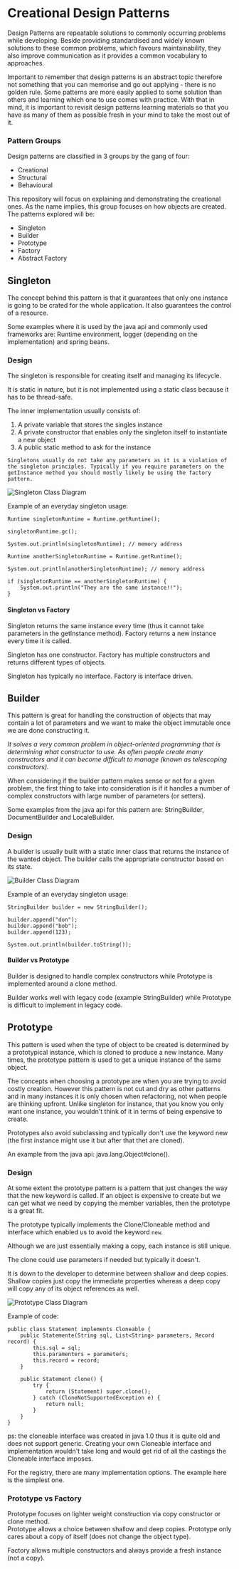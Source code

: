 # Creational Design Patterns

Design Patterns are repeatable solutions to commonly occurring problems while developing. Beside providing standardised
and widely known solutions to these common problems, which favours maintainability, they also improve communication as it
provides a common vocabulary to approaches.

Important to remember that design patterns is an abstract topic therefore not something that you can memorise and go out
applying - there is no golden rule. Some patterns are more easily applied to some solution than others and learning which 
one to use comes with practice. With that in mind, it is important to revisit design patterns learning materials so that
you have as many of them as possible fresh in your mind to take the most out of it.

### Pattern Groups

Design patterns are classified in 3 groups by the gang of four:

- Creational
- Structural
- Behavioural

This repository will focus on explaining and demonstrating the creational ones. As the name implies, this group focuses
on how objects are created. The patterns explored will be:

- Singleton
- Builder
- Prototype
- Factory
- Abstract Factory


## Singleton

The concept behind this pattern is that it guarantees that only one instance is going to be crated for the whole application.
It also guarantees the control of a resource. 

Some examples where it is used by the java api and commonly used frameworks are: Runtime environment, 
logger (depending on the implementation) and spring beans. 

### Design

The singleton is responsible for creating itself and managing its lifecycle.

It is static in nature, but it is not implemented using a static class because it has to be thread-safe.

The inner implementation usually consists of:

1. A private variable that stores the singles instance
2. A private constructor that enables only the singleton itself to instantiate a new object
3. A public static method to ask for the instance

`Singletons usually do not take any parameters as it is a violation of the singleton principles.
Typically if you require parameters on the getInstance method you should mostly likely be using the factory pattern.`

![Singleton Class Diagram](docs/singleton-class-diagram.png)

Example of an everyday singleton usage:

```
Runtime singletonRuntime = Runtime.getRuntime();

singletonRuntime.gc();

System.out.println(singletonRuntime); // memory address

Runtime anotherSingletonRuntime = Runtime.getRuntime();

System.out.println(anotherSingletonRuntime); // memory address

if (singletonRuntime == anotherSingletonRuntime) {
    System.out.println("They are the same instance!!");
}
```

#### Singleton vs Factory

Singleton returns the same instance every time (thus it cannot take parameters in the getInstance method). 
Factory returns a new instance every time it is called.

Singleton has one constructor. Factory has multiple constructors and returns different types of objects.

Singleton has typically no interface. Factory is interface driven.


## Builder

This pattern is great for handling the construction of objects that may contain a lot of parameters and we want to make the object
immutable once we are done constructing it.

*It solves a very common problem in object-oriented programming that is determining what constructor to use. As 
often people create many constructors and it can become difficult to manage (known as telescoping constructors).*

When considering if the builder pattern makes sense or not for a given problem, the first thing to take into consideration
is if it handles a number of complex constructors with large number of parameters (or setters). 

Some examples from the java api for this pattern are: StringBuilder, DocumentBuilder and LocaleBuilder.

### Design

A builder is usually built with a static inner class that returns the instance of the wanted object. The builder calls the 
appropriate constructor based on its state.

![Builder Class Diagram](docs/builder-class-diagram.png)

Example of an everyday singleton usage:

```
StringBuilder builder = new StringBuilder();

builder.append("don");
builder.append("bob");
builder.append(123);

System.out.println(builder.toString());
```

#### Builder vs Prototype

Builder is designed to handle complex constructors while Prototype is implemented around a clone method.

Builder works well with legacy code (example StringBuilder) while Prototype is difficult to implement in legacy code.


## Prototype

This pattern is used when the type of object to be created is determined by a prototypical instance, which is cloned to 
produce a new instance. Many times, the prototype pattern is used to get a unique instance of the same object.

The concepts when choosing a prototype are when you are trying to avoid costly creation. However this pattern is not 
cut and dry as other patterns and in many instances it is only chosen when refactoring, not when people are thinking upfront.
Unlike singleton for instance, that you know you only want one instance, you wouldn't think of it in terms of being expensive
to create.

Prototypes also avoid subclassing and typically don't use the keyword new (the first instance might use it but after that
thet are cloned). 

An example from the java api: java.lang.Object#clone().

### Design 

At some extent the prototype pattern is a pattern that just changes the way that the new keyword is called. If an object is 
expensive to create but we can get what we need by copying the member variables, then the prototype is a great fit.

The prototype typically implements the Clone/Cloneable method and interface which enabled us to avoid the keyword `new`.

Although we are just essentially making a copy, each instance is still unique.

The clone could use parameters if needed but typically it doesn't. 

It is down to the developer to determine between shallow and deep copies. Shallow copies just copy the immediate properties 
whereas a deep copy will copy any of its object references as well.

![Prototype Class Diagram](docs/prototype-class-diagram.png)

Example of code:

```
public class Statement implements Cloneable {
    public Statemente(String sql, List<String> parameters, Record record) {
        this.sql = sql;
        this.paramenters = parameters;
        this.record = record;
    }

    public Statement clone() {
        try {
            return (Statement) super.clone();
        } catch (CloneNotSupportedException e) {
            return null;
        }
    }
}
```

ps: the cloneable interface was created in java 1.0 thus it is quite old and does not support generic. Creating
your own Cloneable interface and implementation wouldn't take long and would get rid of all the castings the Cloneable
interface imposes.

For the registry, there are many implementation options. The example here is the simplest one.

### Prototype vs Factory

Prototype focuses on lighter weight construction via copy constructor or clone method.  
Prototype allows a choice between shallow and deep copies.
Prototype only cares about a copy of itself (does not change the object type).

Factory allows multiple constructors and always provide a fresh instance (not a copy).